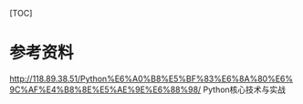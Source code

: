 [TOC]


# 参考资料
http://118.89.38.51/Python%E6%A0%B8%E5%BF%83%E6%8A%80%E6%9C%AF%E4%B8%8E%E5%AE%9E%E6%88%98/ Python核心技术与实战


